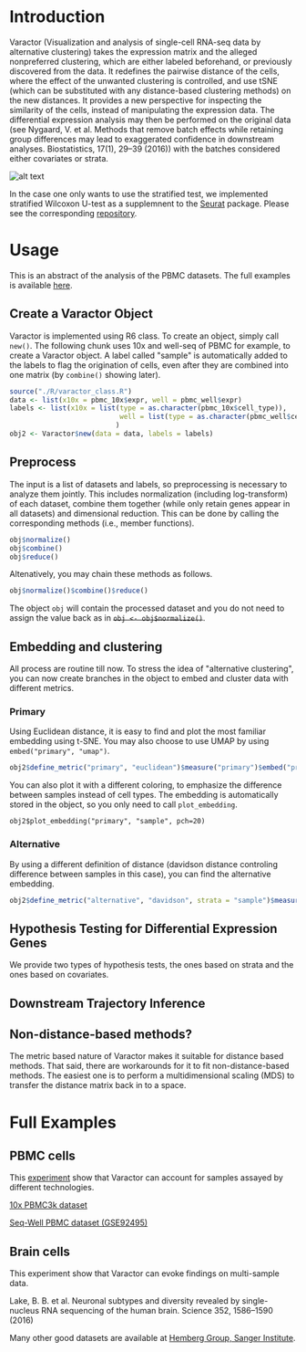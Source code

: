 # Introduction
Varactor (Visualization and analysis of single-cell RNA-seq data by alternative clustering) takes the expression matrix and the alleged nonpreferred clustering, which are either labeled beforehand, or previously discovered from the data. It redefines the pairwise distance of the cells, where the effect of the unwanted clustering is controlled, and use tSNE (which can be substituted with any distance-based clustering methods) on the new distances. It provides a new perspective for inspecting the similarity of the cells, instead of manipulating the expression data. The differential expression analysis may then be performed on the original data (see Nygaard, V. et al. Methods that remove batch effects while retaining group differences may lead to exaggerated confidence in downstream analyses. Biostatistics, 17(1), 29–39 (2016)) with the batches considered either covariates or strata. 

![alt text](https://kchen-lab.github.io/varactor/cartoons.png)

In the case one only wants to use the stratified test, we implemented stratified Wilcoxon U-test as a supplemnent to the [Seurat](https://github.com/satijalab/seurat) package. Please see the corresponding [repository](https://github.com/KChen-lab/stratified-tests-for-seurat).

# Usage
This is an abstract of the analysis of the PBMC datasets. The full examples is available [here](https://kchen-lab.github.io/varactor/pbmc_varactor.nb.html).

## Create a Varactor Object
Varactor is implemented using R6 class. To create an object, simply call ```new()```. The following chunk uses 10x and well-seq of PBMC for example, to create a Varactor object. A label called "sample" is automatically added to the labels to flag the origination of cells, even after they are combined into one matrix (by ```combine()``` showing later).
```r
source("./R/varactor_class.R")
data <- list(x10x = pbmc_10x$expr, well = pbmc_well$expr)
labels <- list(x10x = list(type = as.character(pbmc_10x$cell_type)), 
                           well = list(type = as.character(pbmc_well$cell_type))
                          )
obj2 <- Varactor$new(data = data, labels = labels)
```

## Preprocess
The input is a list of datasets and labels, so preprocessing is necessary to analyze them jointly. This includes normalization (including log-transform) of each dataset, combine them together (while only retain genes appear in all datasets) and dimensional reduction. This can be done by calling the corresponding methods (i.e., member functions).
```r
obj$normalize()
obj$combine()
obj$reduce()
```
Altenatively, you may chain these methods as follows.
```r
obj$normalize()$combine()$reduce()
```
The object ```obj``` will contain the processed dataset and you do not need to assign the value back as in ~~```obj <- obj$normalize()```~~.

## Embedding and clustering
All process are routine till now. To stress the idea of "alternative clustering", you can now create branches in the object to embed and cluster data with different metrics. 
### Primary
Using Euclidean distance, it is easy to find and plot the most familiar embedding using t-SNE. You may also choose to use UMAP by using ```embed("primary", "umap")```.
```r
obj2$define_metric("primary", "euclidean")$measure("primary")$embed("primary", "tsne")$plot_embedding("primary", "type", pch=20)
```
You can also plot it with a different coloring, to emphasize the difference between samples instead of cell types. The embedding is automatically stored in the object, so you only need to call ```plot_embedding```.
```{r}
obj2$plot_embedding("primary", "sample", pch=20)
```

### Alternative
By using a different definition of distance (davidson distance controling difference between samples in this case), you can find the alternative embedding.
```r
obj2$define_metric("alternative", "davidson", strata = "sample")$measure("alternative")$embed("alternative", "tsne")$plot_embedding("alternative", "type", pch=20)
```

## Hypothesis Testing for Differential Expression Genes
We provide two types of hypothesis tests, the ones based on strata and the ones based on covariates.

## Downstream Trajectory Inference


## Non-distance-based methods?
The metric based nature of Varactor makes it suitable for distance based methods. That said, there are workarounds for it to fit non-distance-based methods. The easiest one is to perform a multidimensional scaling (MDS) to transfer the distance matrix back in to a space.

# Full Examples

## PBMC cells
This [experiment](https://kchen-lab.github.io/varactor/pbmc_varactor.nb.html) show that Varactor can account for samples assayed by different technologies.

[10x PBMC3k dataset](http://support.10xgenomics.com/single-cell/datasets/pbmc3k)

[Seq-Well PBMC dataset (GSE92495)](https://www.ncbi.nlm.nih.gov/geo/query/acc.cgi?acc=GSE92495)

## Brain cells
This experiment show that Varactor can evoke findings on multi-sample data.

Lake, B. B. et al. Neuronal subtypes and diversity revealed by single-nucleus RNA sequencing of the human brain. Science 352, 1586–1590 (2016)

Many other good datasets are available at [Hemberg Group, Sanger Institute](https://github.com/hemberg-lab/scRNA.seq.datasets).
